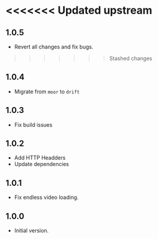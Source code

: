 <<<<<<< Updated upstream
=======
## 1.0.5

* Revert all changes and fix bugs.

>>>>>>> Stashed changes
## 1.0.4

* Migrate from `moor` to `drift`

## 1.0.3

* Fix build issues

## 1.0.2

* Add HTTP Headders
* Update dependencies

## 1.0.1

* Fix endless video loading.

## 1.0.0

* Initial version.
